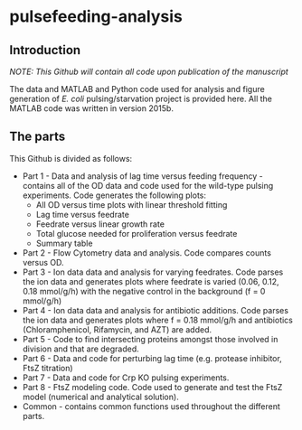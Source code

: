 # pulsefeeding-analysis

## Introduction
*NOTE: This Github will contain all code upon publication of the manuscript*

The data and MATLAB and Python code used for analysis and figure generation of *E. coli* pulsing/starvation project is provided here. All the MATLAB code was written in version 2015b.

## The parts
This Github is divided as follows:
* Part 1 - Data and analysis of lag time versus feeding frequency - contains all of the OD data and code used for the wild-type pulsing experiments. Code generates the following plots:
  * All OD versus time plots with linear threshold fitting 
  * Lag time versus feedrate
  * Feedrate versus linear growth rate
  * Total glucose needed for proliferation versus feedrate
  * Summary table
* Part 2 - Flow Cytometry data and analysis. Code compares counts versus OD.
* Part 3 - Ion data data and analysis for varying feedrates. Code parses the ion data and generates plots where feedrate is varied (0.06, 0.12, 0.18 mmol/g/h) with the negative control in the background (f = 0 mmol/g/h)
* Part 4 - Ion data data and analysis for antibiotic additions. Code parses the ion data and generates plots where f = 0.18 mmol/g/h and antibiotics (Chloramphenicol, Rifamycin, and AZT) are added.
* Part 5 - Code to find intersecting proteins amongst those involved in division and that are degraded.
* Part 6 - Data and code for perturbing lag time (e.g. protease inhibitor, FtsZ titration)
* Part 7 - Data and code for Crp KO pulsing experiments.
* Part 8 - FtsZ modeling code. Code used to generate and test the FtsZ model (numerical and analytical solution).
* Common - contains common functions used throughout the different parts.

